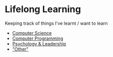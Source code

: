 # Lifelong Learning

Keeping track of things I've learnt / want to learn

- [Computer Science](computer-science.md)
- [Computer Programming](computer-programming.md)
- [Psychology & Leadership](psychology-leadership.md)
- ["Other"](other.md)

